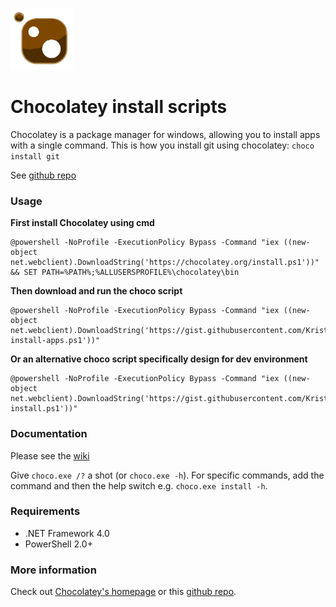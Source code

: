 ![Chocolatey-logo](https://github.com/chocolatey/chocolatey/raw/master/docs/logo/chocolateyicon.gif "Logo")


# Chocolatey install scripts
Chocolatey is a package manager for windows, allowing you to install apps with a single command. This is how you install git using chocolatey: ```choco install git```

See [github repo](https://github.com/chocolatey/choco)

### Usage
**First install Chocolatey using cmd**

```
@powershell -NoProfile -ExecutionPolicy Bypass -Command "iex ((new-object net.webclient).DownloadString('https://chocolatey.org/install.ps1'))" && SET PATH=%PATH%;%ALLUSERSPROFILE%\chocolatey\bin
```

**Then download and run the choco script**

```
@powershell -NoProfile -ExecutionPolicy Bypass -Command "iex ((new-object net.webclient).DownloadString('https://gist.githubusercontent.com/KristofferRisa/4cfd1ca3fec4e86e550c/raw/44c2d9c3fc02a5fdaa60cc098d0a559d4a33c1a1/choco-install-apps.ps1'))"
```

**Or an alternative choco script specifically design for dev environment**

```
@powershell -NoProfile -ExecutionPolicy Bypass -Command "iex ((new-object net.webclient).DownloadString('https://gist.githubusercontent.com/KristofferRisa/4cfd1ca3fec4e86e550c/raw/44c2d9c3fc02a5fdaa60cc098d0a559d4a33c1a1/dev-install.ps1'))"
```
### Documentation
Please see the [wiki](https://github.com/chocolatey/choco/wiki)

Give `choco.exe /?` a shot (or `choco.exe -h`). For specific commands, add the command and then the help switch e.g. `choco.exe install -h`.

### Requirements
* .NET Framework 4.0
* PowerShell 2.0+

### More information
Check out [Chocolatey's homepage](https://chocolatey.org/) or this [github repo](https://github.com/chocolatey/chocolatey).

